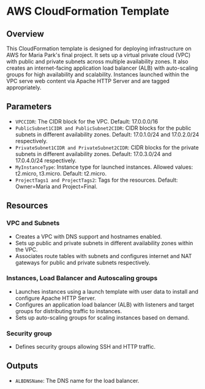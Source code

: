 # AWS CloudFormation Template

## Overview

This CloudFormation template is designed for deploying infrastructure on AWS for Maria Park's final project. It sets up a virtual private cloud (VPC) with public and private subnets across multiple availability zones. It also creates an internet-facing application load balancer (ALB) with auto-scaling groups for high availability and scalability. Instances launched within the VPC serve web content via Apache HTTP Server and are tagged appropriately.

## Parameters

- `VPCCIDR`: The CIDR block for the VPC. Default: 17.0.0.0/16
- `PublicSubnet1CIDR and PublicSubnet2CIDR`: CIDR blocks for the public subnets in different availability zones. Default: 17.0.1.0/24 and 17.0.2.0/24 respectively.
- `PrivateSubnet1CIDR and PrivateSubnet2CIDR`: CIDR blocks for the private subnets in different availability zones. Default: 17.0.3.0/24 and 17.0.4.0/24 respectively.
- `MyInstanceType`: Instance type for launched instances. Allowed values: t2.micro, t3.micro. Default: t2.micro.
- `ProjectTags1 and ProjectTags2`: Tags for the resources. Default: Owner=Maria and Project=Final.

## Resources

### VPC and Subnets
- Creates a VPC with DNS support and hostnames enabled.
- Sets up public and private subnets in different availability zones within the VPC.
- Associates route tables with subnets and configures internet and NAT gateways for public and private subnets respectively.

### Instances, Load Balancer and Autoscaling groups
- Launches instances using a launch template with user data to install and configure Apache HTTP Server.
- Configures an application load balancer (ALB) with listeners and target groups for distributing traffic to instances.
- Sets up auto-scaling groups for scaling instances based on demand.

### Security group
- Defines security groups allowing SSH and HTTP traffic.

## Outputs
- `ALBDNSName`: The DNS name for the load balancer.
